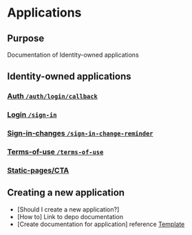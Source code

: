 # Applications

## Purpose
Documentation of Identity-owned applications

## Identity-owned applications
### [Auth `/auth/login/callback`](./auth.md)
### [Login `/sign-in`](./login.md)
### [Sign-in-changes `/sign-in-change-reminder`](./sign-in-changes.md)
### [Terms-of-use `/terms-of-use`](./terms-of-use.md)
### [Static-pages/CTA](./ctas.md)

## Creating a new application
- [Should I create a new application?]
- [How to] Link to depo documentation
- [Create documentation for application] reference [Template](./template.md)
